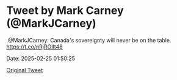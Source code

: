# Tweet by Mark Carney (@MarkJCarney)

.@MarkJCarney: Canada's sovereignty will never be on the table. https://t.co/nRjROlIt48

Date: 2025-02-25 01:50:25

[Original Tweet](https://x.com/MarkJCarney/status/1894203264083660929)
